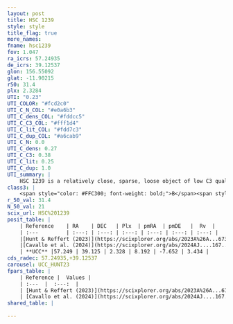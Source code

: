 ```yaml
---
layout: post
title: HSC 1239
style: style
title_flag: true
more_names: 
fname: hsc1239
fov: 1.047
ra_icrs: 57.24935
de_icrs: 39.12537
glon: 156.55092
glat: -11.90215
r50: 31.4
plx: 2.3284
UTI: "0.23"
UTI_COLOR: "#fcd2c0"
UTI_C_N_COL: "#e0a6b3"
UTI_C_dens_COL: "#fddcc5"
UTI_C_C3_COL: "#fff1d4"
UTI_C_lit_COL: "#fdd7c3"
UTI_C_dup_COL: "#a6cab9"
UTI_C_N: 0.0
UTI_C_dens: 0.27
UTI_C_C3: 0.38
UTI_C_lit: 0.25
UTI_C_dup: 1.0
UTI_summary: |
    HSC 1239 is a relatively close, sparse, loose object of low C3 quality. It was recently reported in the literature.<br><br><span style="color: #99180f; font-weight: bold;">Warning: </span>contains less than 25 stars with <i>P>0.5</i> estimated.
class3: |
    <span style="color: #FFC300; font-weight: bold;">B</span><span style="color: red; font-weight: bold;">C</span>
r_50_val: 31.4
N_50_val: 21
scix_url: HSC%201239
posit_table: |
    | Reference    | RA    | DEC   | Plx  | pmRA  | pmDE   |  Rv  |
    | :---         | :---: | :---: | :---: | :---: | :---: | :---: |
    |[Hunt & Reffert (2023)](https://scixplorer.org/abs/2023A%26A...673A.114H) | 57.401 | 38.957 | 2.311 | 8.153 | -7.636 | -7.349 |
    |[Cavallo et al. (2024)](https://scixplorer.org/abs/2024AJ....167...12C) | 56.992 | 39.282 | 2.319 | -- | -- | -- |
    | **UCC** |57.249 | 39.125 | 2.328 | 8.192 | -7.652 | 3.434 | 
cds_radec: 57.24935,+39.12537
carousel: UCC_HUNT23
fpars_table: |
    | Reference |  Values |
    | :---  |  :---:  |
    | [Hunt & Reffert (2023)](https://scixplorer.org/abs/2023A%26A...673A.114H) | `AV50=1.567, diffAV50=1.04, MOD50=8.027, logAge50=6.749` |
    | [Cavallo et al. (2024)](https://scixplorer.org/abs/2024AJ....167...12C) | `AV50=0.7, dMod50=8.71, logAge50=9.7, [Fe/H]50=0.4` |
shared_table: |
    
---
```

